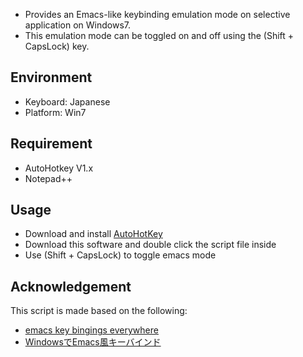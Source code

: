 ﻿
* Provides an Emacs-like keybinding emulation mode on selective application on Windows7.
* This emulation mode can be toggled on and off using the (Shift + CapsLock) key.

## Environment

* Keyboard: Japanese
* Platform: Win7

## Requirement

* AutoHotkey V1.x
* Notepad++

## Usage

* Download and install [AutoHotKey](http://www.autohotkey.com)
* Download this software and double click the script file inside
* Use (Shift + CapsLock) to toggle emacs mode

## Acknowledgement

This script is made based on the following:

* [emacs key bingings everywhere](http://www.davesquared.net/2008/02/emacs-key-bindings-everywhere.html)
* [WindowsでEmacs風キーバインド](http://usi3.com/index.php?title=Windows%E3%81%A7Emacs%E9%A2%A8%E3%82%AD%E3%83%BC%E3%83%90%E3%82%A4%E3%83%B3%E3%83%89)
